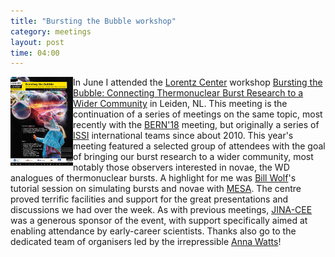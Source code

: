 ```yaml
---
title: "Bursting the Bubble workshop"
category: meetings
layout: post
time: 04:00
---
```

<!-- header generated from blosxom format post; make_header.pl 23.1.2022 -->
<p>
<img src="/images/lorentz_poster.jpg" width="100" align="left">
In June I attended  the <a href="http://lorentzcenter.nl">Lorentz Center</a> workshop
<a href="https://www.lorentzcenter.nl/lc/web/2019/1174/info.php3?wsid=1174&venue=Snellius">Bursting the Bubble: Connecting Thermonuclear Burst Research to a Wider Community</a> in Leiden, NL.
This meeting is the continuation of a series of meetings on the same topic, 
most recently with the <a href="http://burst.sci.monash.edu/bern18">BERN'18</a>
meeting, but originally
a series of <a href="http://www.issibern.ch">ISSI</a> international teams
since about 2010.
This year's meeting featured a selected group of attendees with the goal of
bringing our burst research to a wider community, most notably those observers interested in novae, the WD analogues of thermonuclear bursts.
A highlight for me was <a href="https://billwolf.space">Bill Wolf</a>'s tutorial
session on simulating bursts and novae with <a href="http://mesa.sourceforge.net">MESA</a>.
The centre
proved terrific facilities and support for the great presentations and
discussions we had over the week. As with previous meetings,
<a href="https://www.jinaweb.org">JINA-CEE</a> was a generous sponsor of the
event, with support specifically aimed at enabling attendance by early-career
scientists.
Thanks also go to the dedicated team of organisers led by the irrepressible
<a href="https://staff.fnwi.uva.nl/a.l.watts">Anna Watts</a>!
</p>
